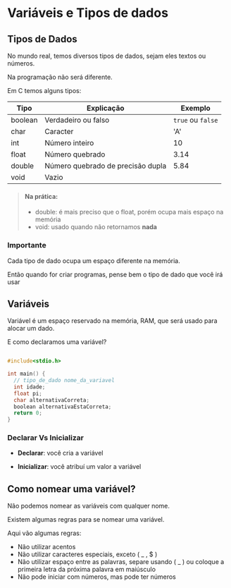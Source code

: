 # Variáveis e Tipos de dados

## Tipos de Dados

No mundo real, temos diversos tipos de dados, sejam eles textos ou números.

Na programação não será diferente.

Em C temos alguns tipos:

| Tipo | Explicação | Exemplo |
| --- | --- | --- |
| boolean | Verdadeiro ou falso | `true` ou `false` |
| char | Caracter | 'A' |
| int | Número inteiro | 10 |
| float | Número quebrado | 3.14 |
| double | Número quebrado de precisão dupla | 5.84 |
| void | Vazio |  |

> #### Na prática:
>
> - double: é mais preciso que o float, porém ocupa mais espaço na memória
> - void: usado quando não retornamos **nada**

### Importante

Cada tipo de dado ocupa um espaço diferente na memória.

Então quando for criar programas, pense bem o tipo de dado que você irá usar

## Variáveis

Variável é um espaço reservado na memória, RAM, que será usado para alocar um dado.

E como declaramos uma variável?

```C

#include<stdio.h>

int main() {
  // tipo_de_dado nome_da_variavel
  int idade;
  float pi;
  char alternativaCorreta;
  boolean alternativaEstaCorreta;
  return 0;
}

```

### Declarar Vs Inicializar

- **Declarar**: você cria a variável

- **Inicializar**: você atribuí um valor a variável

## Como nomear uma variável?

Não podemos nomear as variáveis com qualquer nome.

Existem algumas regras para se nomear uma variável.

Aqui vão algumas regras:

- Não utilizar acentos
- Não utilizar caracteres especiais, exceto ( _ , $ )
- Não utilizar espaço entre as palavras, separe usando ( _ ) ou coloque a primeira letra da próxima palavra em maiúsculo
- Não pode iniciar com números, mas pode ter números

